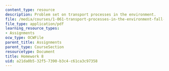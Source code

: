```yaml
---
content_type: resource
description: Problem set on transport processes in the environment.
file: /media/courses/1-061-transport-processes-in-the-environment-fall-2008/a21da0b532f57390b3c4c61ca3c97358_homework8.pdf
file_type: application/pdf
learning_resource_types:
- Assignments
ocw_type: OCWFile
parent_title: Assignments
parent_type: CourseSection
resourcetype: Document
title: Homework 8
uid: a21da0b5-32f5-7390-b3c4-c61ca3c97358
---
```

